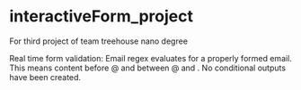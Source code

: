 # interactiveForm_project
For third project of team treehouse nano degree


Real time form validation:
Email regex evaluates for a properly formed email. 
This means content before @ and between @ and .
No conditional outputs have been created.
